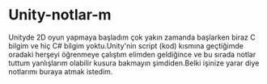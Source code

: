 # Unity-notlar-m
Unityde 2D oyun yapmaya başladım çok yakın zamanda başlarken biraz C bilgim ve hiç C# bilgim yoktu.Unity'nin script (kod) kısmına geçtiğimde oradaki herşeyi öğrenmeye çalıştım elimden geldiğince ve bu sırada notlar tuttum yanlışlarım olabilir kusura bakmayın şimdiden.Belki işinize yarar diye notlarımı buraya atmak istedim.
